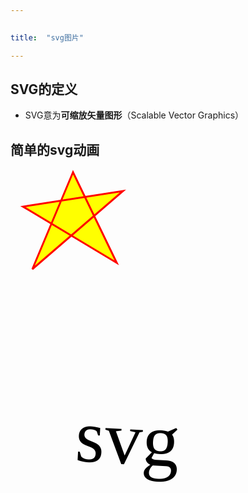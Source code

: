```yaml
---

 
title:  "svg图片"

---
```




## SVG的定义  

- SVG意为**可缩放矢量图形**（Scalable Vector Graphics）

## 简单的svg动画

<svg  width="350" height="350">
  <polygon points="100,5 35,160 180,35 20,60 170,150" 
style="fill:yellow;stroke:red;stroke-width:3;fill-rule:yellow;"/>
</svg>

<svg width="500" height="500" >
  <g> 
    <text font-family="microsoft yahei" font-size="120" y="120" x="100">svg</text>
    <animateTransform attributeName="transform" begin="0s" dur="10s" type="rotate" from="0 160 160" to="360 160 160" repeatCount="indefinite"/>
  </g>
</svg>